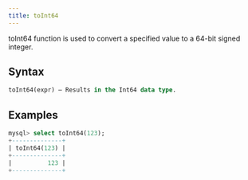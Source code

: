 ```yaml
---
title: toInt64
---
```


toInt64 function is used to convert a specified value to a 64-bit signed integer.

## Syntax

```sql
toInt64(expr) — Results in the Int64 data type.
```

## Examples

```sql
mysql> select toInt64(123);
+--------------+
| toInt64(123) |
+--------------+
|          123 |
+--------------+
```
